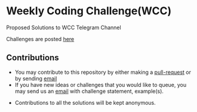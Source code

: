 # Weekly Coding Challenge(WCC)
Proposed Solutions to WCC Telegram Channel

Challenges are posted [here](https://t.me/weeklychallange)

## Contributions
- You may contribute to this repository by either making a [pull-request](https://www.youtube.com/watch?v=_NrSWLQsDL4) or by sending [email](mailto:weeklycodingchallenge@gmail.com)
- If you have new ideas or challenges that you would like to queue, you may send us an [email](weeklycodingchallenge@gmail.com) with challenge statement, example(s).

* Contributions to all the solutions will be kept anonymous.
